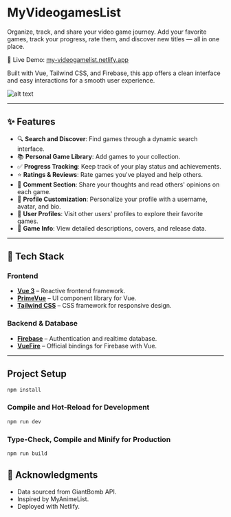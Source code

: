 # MyVideogamesList

Organize, track, and share your video game journey. Add your favorite games, track your progress, rate them, and discover new titles — all in one place.

🔗 Live Demo: [my-videogamelist.netlify.app](https://my-videogamelist.netlify.app)

Built with Vue, Tailwind CSS, and Firebase, this app offers a clean interface and easy interactions for a smooth user experience.

![alt text](https://github.com/AndreuMB/MyVideogameList/blob/master/src/assets/addGame.gif?raw=true 'Demo gif')

---

## ✨ Features

- 🔍 **Search and Discover**: Find games through a dynamic search interface.
- 📚 **Personal Game Library**: Add games to your collection.
- ✅ **Progress Tracking**: Keep track of your play status and achievements.
- ⭐ **Ratings & Reviews**: Rate games you've played and help others.
- 💬 **Comment Section**: Share your thoughts and read others' opinions on each game.
- 🎨 **Profile Customization**: Personalize your profile with a username, avatar, and bio.
- 👤 **User Profiles**: Visit other users' profiles to explore their favorite games.
- 📄 **Game Info**: View detailed descriptions, covers, and release data.

---

## 🚀 Tech Stack

### Frontend

- [**Vue 3**](https://vuejs.org/) – Reactive frontend framework.
- [**PrimeVue**](https://primevue.org/) – UI component library for Vue.
- [**Tailwind CSS**](https://tailwindcss.com/) – CSS framework for responsive design.

### Backend & Database

- [**Firebase**](https://firebase.google.com/) – Authentication and realtime database.
- [**VueFire**](https://vuefire.vuejs.org/guide/getting-started.html) – Official bindings for Firebase with Vue.

---

## Project Setup

```sh
npm install
```

### Compile and Hot-Reload for Development

```sh
npm run dev
```

### Type-Check, Compile and Minify for Production

```sh
npm run build
```

## 🙌 Acknowledgments

- Data sourced from GiantBomb API.
- Inspired by MyAnimeList.
- Deployed with Netlify.
